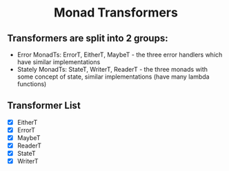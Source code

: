 <h1 align="center">Monad Transformers</h1>

## Transformers are split into 2 groups:
  - Error MonadTs: ErrorT, EitherT, MaybeT - the three error handlers which have similar implementations
  - Stately MonadTs: StateT, WriterT, ReaderT - the three monads with some concept of state, similar implementations (have many lambda functions)

## Transformer List

- [x] EitherT
- [x] ErrorT
- [x] MaybeT
- [x] ReaderT
- [x] StateT
- [x] WriterT